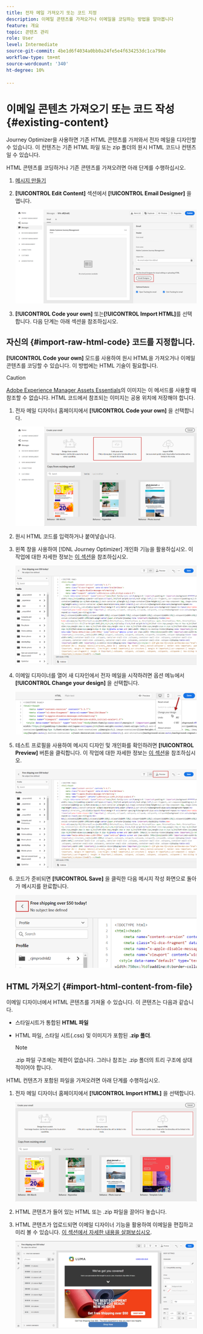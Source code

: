 ```yaml
---
title: 전자 메일 가져오기 또는 코드 지정
description: 이메일 콘텐츠를 가져오거나 이메일을 코딩하는 방법을 알아봅니다
feature: 개요
topic: 콘텐츠 관리
role: User
level: Intermediate
source-git-commit: 4be1d6f4034a0bb0a24fe5e4f634253dc1ca798e
workflow-type: tm+mt
source-wordcount: '340'
ht-degree: 10%

---
```


# 이메일 콘텐츠 가져오기 또는 코드 작성 {#existing-content}

Journey Optimizer을 사용하면 기존 HTML 콘텐츠를 가져와서 전자 메일을 디자인할 수 있습니다. 이 컨텐츠는 기존 HTML 파일 또는 zip 폴더의 원시 HTML 코드나 컨텐츠일 수 있습니다.

HTML 콘텐츠를 코딩하거나 기존 콘텐츠를 가져오려면 아래 단계를 수행하십시오.

1. [메시지 만들기](create-message.md)

1. **[!UICONTROL Edit Content]** 섹션에서 **[!UICONTROL Email Designer]** 을 엽니다.

   ![](assets/import-html_1.png)

1. **[!UICONTROL Code your own]** 또는&#x200B;**[!UICONTROL Import HTML]**&#x200B;를 선택합니다. 다음 단계는 아래 섹션을 참조하십시오.

## 자신의 {#import-raw-html-code} 코드를 지정합니다.

**[!UICONTROL Code your own]** 모드를 사용하여 원시 HTML을 가져오거나 이메일 콘텐츠를 코딩할 수 있습니다. 이 방법에는 HTML 기술이 필요합니다.

>[!CAUTION]
>
> [Adobe Experience Manager Assets Essentials](assets-essentials.md)의 이미지는 이 메서드를 사용할 때 참조할 수 없습니다. HTML 코드에서 참조되는 이미지는 공용 위치에 저장해야 합니다.

1. 전자 메일 디자이너 홈페이지에서 **[!UICONTROL Code your own]** 을 선택합니다.

   ![](assets/code-your-own.png)

1. 원시 HTML 코드를 입력하거나 붙여넣습니다.

1. 왼쪽 창을 사용하여 [!DNL Journey Optimizer] 개인화 기능을 활용하십시오. 이 작업에 대한 자세한 정보는 [이 섹션](personalization/personalize.md)을 참조하십시오.

   ![](assets/code-editor.png)

1. 이메일 디자이너를 열어 새 디자인에서 전자 메일을 시작하려면 옵션 메뉴에서 **[!UICONTROL Change your design]** 을 선택합니다.

   ![](assets/code-editor-change-design.png)

1. 테스트 프로필을 사용하여 메시지 디자인 및 개인화를 확인하려면 **[!UICONTROL Preview]** 버튼을 클릭합니다. 이 작업에 대한 자세한 정보는 [이 섹션](preview.md)을 참조하십시오.

   ![](assets/code-editor-preview.png)

1. 코드가 준비되면 **[!UICONTROL Save]** 을 클릭한 다음 메시지 작성 화면으로 돌아가 메시지를 완료합니다.

   ![](assets/code-editor-save.png)

## HTML 가져오기 {#import-html-content-from-file}

이메일 디자이너에서 HTML 콘텐츠를 가져올 수 있습니다. 이 콘텐츠는 다음과 같습니다.

* 스타일시트가 통합된 **HTML 파일**
* HTML 파일, 스타일 시트(.css) 및 이미지가 포함된 **.zip 폴더**.

   >[!NOTE]
   >
   >.zip 파일 구조에는 제한이 없습니다. 그러나 참조는 .zip 폴더의 트리 구조에 상대적이어야 합니다.

HTML 컨텐츠가 포함된 파일을 가져오려면 아래 단계를 수행하십시오.

1. 전자 메일 디자이너 홈페이지에서 **[!UICONTROL Import HTML]** 을 선택합니다.

   ![](assets/import-html_2.png)

1. HTML 콘텐츠가 들어 있는 HTML 또는 .zip 파일을 끌어다 놓습니다.

1. HTML 콘텐츠가 업로드되면 이메일 디자이너 기능을 활용하여 이메일을 편집하고 미리 볼 수 있습니다. [이 섹션에서 자세한 내용을 살펴보십시오](create-email-content.md).

   ![](assets/html-imported.png)
